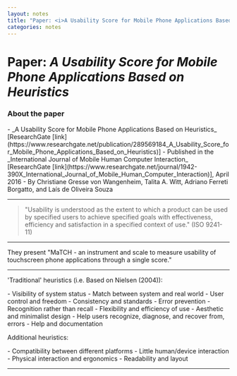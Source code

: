 ```yaml
---
layout: notes
title: "Paper: <i>A Usability Score for Mobile Phone Applications Based on Heuristics</i>"
categories: notes
---
```


# Paper: _A Usability Score for Mobile Phone Applications Based on Heuristics_

### About the paper
<p delete-line/>
- _A Usability Score for Mobile Phone Applications Based on Heuristics_ [ResearchGate [link](https://www.researchgate.net/publication/289569184_A_Usability_Score_for_Mobile_Phone_Applications_Based_on_Heuristics)]
- Published in the _International Journal of Mobile Human Computer Interaction_ [ResearchGate [link](https://www.researchgate.net/journal/1942-390X_International_Journal_of_Mobile_Human_Computer_Interaction)], April 2016
- By Christiane Gresse von Wangenheim, Talita A. Witt, Adriano Ferreti Borgatto, and Laís de Oliveira Souza

* * *

> "Usability is understood as the extent to which a product can be used by specified users to achieve specified goals with effectiveness, efficiency and satisfaction in a specified context of use." (ISO 9241-11)

* * *

They present "MaTCH - an instrument and scale to measure usability of touchscreen phone applications through a single score."

* * *

'Traditional' heuristics (i.e. Based on Nielsen (2004)):
<p delete-line/>
- Visibility of system status
- Match between system and real world
- User control and freedom
- Consistency and standards
- Error prevention
- Recognition rather than recall
- Flexibility and efficiency of use
- Aesthetic and minimalist design
- Help users recognize, diagnose, and recover from, errors
- Help and documentation

Additional heuristics:
<p delete-line/>
- Compatibility between different platforms
- Little human/device interaction
- Physical interaction and ergonomics
- Readability and layout

<hr asterism>